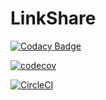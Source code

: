 # LinkShare


[![Codacy Badge](https://api.codacy.com/project/badge/Grade/2c3a4617b235459eb7829ce519e5c579)](https://www.codacy.com/app/swapnilbgaikwad99/LinkShare?utm_source=github.com&amp;utm_medium=referral&amp;utm_content=SwapnilBGaikwad/LinkShare&amp;utm_campaign=Badge_Grade)

[![codecov](https://codecov.io/gh/SwapnilBGaikwad/LinkShare/branch/master/graph/badge.svg)](https://codecov.io/gh/SwapnilBGaikwad/LinkShare)

[![CircleCI](https://circleci.com/gh/SwapnilBGaikwad/LinkShare.svg?style=svg)](https://circleci.com/gh/SwapnilBGaikwad/LinkShare)
